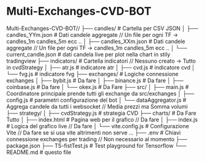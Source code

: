 # Multi-Exchanges-CVD-BOT
Multi-Exchanges-CVD-BOT//
├── candles/                   # Cartella per CSV JSON 
│   ├── candles_YYm.json    # Dati candele aggregate // Un file per ogni TF -> candles_1m candles_5m ecc ..
│   ├── candles_XXm.json    # Dati candele aggregate // Un file per ogni TF -> candles_1m candles_5m ecc ..
│   └── current_candle.json # dati candela live per plot nella chart in stily tradingview
├── indicators/             # Cartella indicatori // Nessuno creato -> Tutto in cvdStrategy
│   ├── atr.js              # indicatore atr
│   ├── cvd.js              # indicatore cvd
│   └── fvg.js              # indicatore fvg
├── exchanges/              # Logiche connessione exchanges
│   ├── bybit.js            # Da fare
│   ├── binance.js          # Da fare
│   ├── coinbase.js         # Da fare
│   └── okex.js             # Da Fare
├── src/
│   ├── main.js             # Coordinatore principale prende tutti gli exchange da src/exchanges
│   ├── config.js           # parametri configurazione del bot
│   └── dataAggregator.js   # Aggrega candele da tutti i websocket // Media prezzi ma Somma volumi
├── strategy/
│   ├── cvdStrategy.js      # strategia CVD
├── charts/                 # Da Fare Tutto
│   ├── index.html          # Pagina web per il grafico  // Da fare
│   ├── index.js            # Logica del grafico live // Da fare
│   └── vite.config.js      # Configurazione Vite // Da fare se si usa vite altrimenti non serve ... 
├── .env                    # Chiavi connessione exchanges per trading // Non necessario al momento
├── package.json
├── TS-fistTest.js          # Test playground for Tensorflow
└── README.md               # questo file